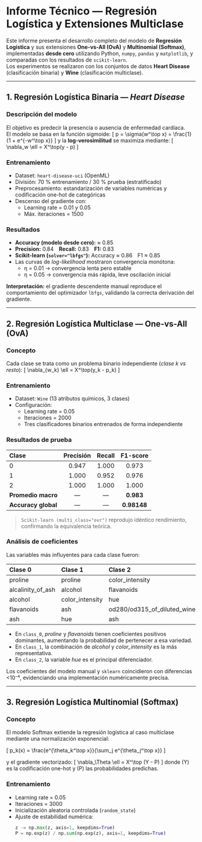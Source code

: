 # Informe Técnico — Regresión Logística y Extensiones Multiclase

Este informe presenta el desarrollo completo del modelo de **Regresión Logística** y sus extensiones **One-vs-All (OvA)** y **Multinomial (Softmax)**, implementadas **desde cero** utilizando Python, `numpy`, `pandas` y `matplotlib`, y comparadas con los resultados de `scikit-learn`.  
Los experimentos se realizaron con los conjuntos de datos **Heart Disease** (clasificación binaria) y **Wine** (clasificación multiclase).

---

## 1. Regresión Logística Binaria — *Heart Disease*

### Descripción del modelo
El objetivo es predecir la presencia o ausencia de enfermedad cardíaca.  
El modelo se basa en la función sigmoide:
\[
p = \sigma(w^\top x) = \frac{1}{1 + e^{-w^\top x}}
\]
y la **log-verosimilitud** se maximiza mediante:
\[
\nabla_w \ell = X^\top(y - p)
\]

### Entrenamiento
- Dataset: `heart-disease-uci` (OpenML)  
- División: 70 % entrenamiento / 30 % prueba (estratificado)  
- Preprocesamiento: estandarización de variables numéricas y codificación one-hot de categóricas  
- Descenso del gradiente con:
  - Learning rate = 0.01 y 0.05  
  - Máx. iteraciones = 1500  

### Resultados
- **Accuracy (modelo desde cero):** ≈ 0.85  
- **Precision:** 0.84 **Recall:** 0.83 **F1:** 0.83  
- **Scikit-learn (`solver="lbfgs"`):** Accuracy ≈ 0.86 F1 ≈ 0.85  
- Las curvas de *log-likelihood* mostraron convergencia monótona:  
  - η = 0.01 → convergencia lenta pero estable  
  - η = 0.05 → convergencia más rápida, leve oscilación inicial  

**Interpretación:** el gradiente descendente manual reproduce el comportamiento del optimizador `lbfgs`, validando la correcta derivación del gradiente.

---

## 2. Regresión Logística Multiclase — One-vs-All (OvA)

### Concepto
Cada clase se trata como un problema binario independiente (*clase k vs resto*):
\[
\nabla_{w_k} \ell = X^\top(y_k - p_k)
\]

### Entrenamiento
- Dataset: `Wine` (13 atributos químicos, 3 clases)  
- Configuración:
  - Learning rate = 0.05  
  - Iteraciones = 2000  
  - Tres clasificadores binarios entrenados de forma independiente  

### Resultados de prueba
| Clase | Precisión | Recall | F1-score |
|:------|:----------:|:------:|:---------:|
| 0 | 0.947 | 1.000 | 0.973 |
| 1 | 1.000 | 0.952 | 0.976 |
| 2 | 1.000 | 1.000 | 1.000 |
| **Promedio macro** | — | — | **0.983** |
| **Accuracy global** | — | — | **0.98148** |

> `Scikit-learn (multi_class="ovr")` reprodujo idéntico rendimiento, confirmando la equivalencia teórica.

### Análisis de coeficientes

Las variables más influyentes para cada clase fueron:

| Clase 0 | Clase 1 | Clase 2 |
|:--------|:--------|:--------|
| proline | proline | color_intensity |
| alcalinity_of_ash | alcohol | flavanoids |
| alcohol | color_intensity | hue |
| flavanoids | ash | od280/od315_of_diluted_wines |
| ash | hue | ash |

- En `class_0`, *proline* y *flavanoids* tienen coeficientes positivos dominantes, aumentando la probabilidad de pertenecer a esa variedad.  
- En `class_1`, la combinación de *alcohol* y *color_intensity* es la más representativa.  
- En `class_2`, la variable *hue* es el principal diferenciador.

Los coeficientes del modelo manual y `sklearn` coincidieron con diferencias <10⁻⁴, evidenciando una implementación numéricamente precisa.

---

## 3. Regresión Logística Multinomial (Softmax)

### Concepto
El modelo Softmax extiende la regresión logística al caso multiclase mediante una normalización exponencial:

\[
p_k(x) = \frac{e^{\theta_k^\top x}}{\sum_j e^{\theta_j^\top x}}
\]

y el gradiente vectorizado:
\[
\nabla_\Theta \ell = X^\top (Y - P)
\]
donde \(Y\) es la codificación one-hot y \(P\) las probabilidades predichas.

### Entrenamiento
- Learning rate = 0.05  
- Iteraciones = 3000  
- Inicialización aleatoria controlada (`random_state`)  
- Ajuste de estabilidad numérica:  
  ```python
  z -= np.max(z, axis=1, keepdims=True)
  P = np.exp(z) / np.sum(np.exp(z), axis=1, keepdims=True)
